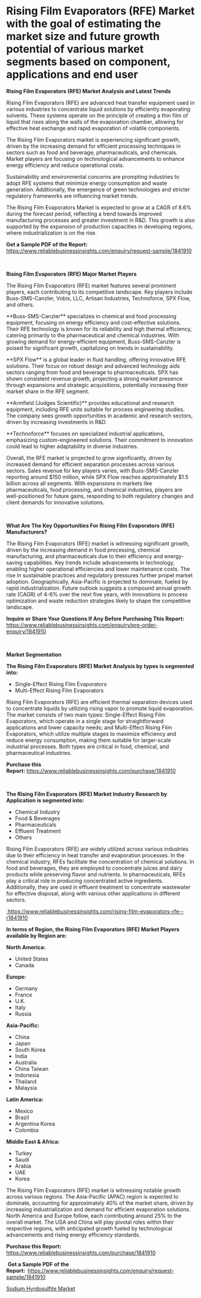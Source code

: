 <p><h1>Rising Film Evaporators (RFE) Market with the goal of estimating the market size and future growth potential of various market segments based on component, applications and end user</h1></p><p><strong>Rising Film Evaporators (RFE) Market Analysis and Latest Trends</strong></p>
<p><p>Rising Film Evaporators (RFE) are advanced heat transfer equipment used in various industries to concentrate liquid solutions by efficiently evaporating solvents. These systems operate on the principle of creating a thin film of liquid that rises along the walls of the evaporation chamber, allowing for effective heat exchange and rapid evaporation of volatile components. </p><p>The Rising Film Evaporators market is experiencing significant growth, driven by the increasing demand for efficient processing techniques in sectors such as food and beverage, pharmaceuticals, and chemicals. Market players are focusing on technological advancements to enhance energy efficiency and reduce operational costs. </p><p>Sustainability and environmental concerns are prompting industries to adopt RFE systems that minimize energy consumption and waste generation. Additionally, the emergence of green technologies and stricter regulatory frameworks are influencing market trends. </p><p>The Rising Film Evaporators Market is expected to grow at a CAGR of 8.6% during the forecast period, reflecting a trend towards improved manufacturing processes and greater investment in R&D. This growth is also supported by the expansion of production capacities in developing regions, where industrialization is on the rise.</p></p>
<p><strong>Get a Sample PDF of the Report:&nbsp;</strong> <a href="https://www.reliablebusinessinsights.com/enquiry/request-sample/1841910?utm_campaign=3499&utm_medium=2&utm_source=Github&utm_content=ia&utm_term=26032025&utm_id=rising-film-evaporators-rfe">https://www.reliablebusinessinsights.com/enquiry/request-sample/1841910</a></p>
<p>&nbsp;</p>
<p><strong>Rising Film Evaporators (RFE) Major Market Players</strong></p>
<p><p>The Rising Film Evaporators (RFE) market features several prominent players, each contributing to its competitive landscape. Key players include Buss-SMS-Canzler, Vobis, LLC, Artisan Industries, Technoforce, SPX Flow, and others.</p><p>**Buss-SMS-Canzler** specializes in chemical and food processing equipment, focusing on energy efficiency and cost-effective solutions. Their RFE technology is known for its reliability and high thermal efficiency, catering primarily to the pharmaceutical and chemical industries. With growing demand for energy-efficient equipment, Buss-SMS-Canzler is poised for significant growth, capitalizing on trends in sustainability.</p><p>**SPX Flow** is a global leader in fluid handling, offering innovative RFE solutions. Their focus on robust design and advanced technology aids sectors ranging from food and beverage to pharmaceuticals. SPX has shown consistent revenue growth, projecting a strong market presence through expansions and strategic acquisitions, potentially increasing their market share in the RFE segment.</p><p>**Armfield (Judges Scientific)** provides educational and research equipment, including RFE units suitable for process engineering studies. The company sees growth opportunities in academic and research sectors, driven by increasing investments in R&D.</p><p>**Technoforce** focuses on specialized industrial applications, emphasizing custom-engineered solutions. Their commitment to innovation could lead to higher adaptability in diverse industries. </p><p>Overall, the RFE market is projected to grow significantly, driven by increased demand for efficient separation processes across various sectors. Sales revenue for key players varies, with Buss-SMS-Canzler reporting around $150 million, while SPX Flow reaches approximately $1.5 billion across all segments. With expansions in markets like pharmaceuticals, food processing, and chemical industries, players are well-positioned for future gains, responding to both regulatory changes and client demands for innovative solutions.</p></p>
<p>&nbsp;</p>
<p><strong>What Are The Key Opportunities For Rising Film Evaporators (RFE) Manufacturers?</strong></p>
<p><p>The Rising Film Evaporators (RFE) market is witnessing significant growth, driven by the increasing demand in food processing, chemical manufacturing, and pharmaceuticals due to their efficiency and energy-saving capabilities. Key trends include advancements in technology, enabling higher operational efficiencies and lower maintenance costs. The rise in sustainable practices and regulatory pressures further propel market adoption. Geographically, Asia-Pacific is projected to dominate, fueled by rapid industrialization. Future outlook suggests a compound annual growth rate (CAGR) of 4-6% over the next five years, with innovations in process optimization and waste reduction strategies likely to shape the competitive landscape.</p></p>
<p><strong>Inquire or Share Your Questions If Any Before Purchasing This Report:</strong> <a href="https://www.reliablebusinessinsights.com/enquiry/pre-order-enquiry/1841910?utm_campaign=3499&utm_medium=2&utm_source=Github&utm_content=ia&utm_term=26032025&utm_id=rising-film-evaporators-rfe">https://www.reliablebusinessinsights.com/enquiry/pre-order-enquiry/1841910</a></p>
<p>&nbsp;</p>
<p><strong>Market Segmentation</strong></p>
<p><strong>The Rising Film Evaporators (RFE) Market Analysis by types is segmented into:</strong></p>
<p><ul><li>Single-Effect Rising Film Evaporators</li><li>Multi-Effect Rising Film Evaporators</li></ul></p>
<p><p>Rising Film Evaporators (RFE) are efficient thermal separation devices used to concentrate liquids by utilizing rising vapor to promote liquid evaporation. The market consists of two main types: Single-Effect Rising Film Evaporators, which operate in a single stage for straightforward applications and lower capacity needs; and Multi-Effect Rising Film Evaporators, which utilize multiple stages to maximize efficiency and reduce energy consumption, making them suitable for larger-scale industrial processes. Both types are critical in food, chemical, and pharmaceutical industries.</p></p>
<p><strong>Purchase this Report:&nbsp;</strong><a href="https://www.reliablebusinessinsights.com/purchase/1841910?utm_campaign=3499&utm_medium=2&utm_source=Github&utm_content=ia&utm_term=26032025&utm_id=rising-film-evaporators-rfe">https://www.reliablebusinessinsights.com/purchase/1841910</a></p>
<p>&nbsp;</p>
<p><strong>The Rising Film Evaporators (RFE) Market Industry Research by Application is segmented into:</strong></p>
<p><ul><li>Chemical Industry</li><li>Food & Beverages</li><li>Pharmaceuticals</li><li>Effluent Treatment</li><li>Others</li></ul></p>
<p><p>Rising Film Evaporators (RFE) are widely utilized across various industries due to their efficiency in heat transfer and evaporation processes. In the chemical industry, RFEs facilitate the concentration of chemical solutions. In food and beverages, they are employed to concentrate juices and dairy products while preserving flavor and nutrients. In pharmaceuticals, RFEs play a critical role in producing concentrated active ingredients. Additionally, they are used in effluent treatment to concentrate wastewater for effective disposal, along with various other applications in different sectors.</p></p>
<p><a href="https://www.reliablebusinessinsights.com/rising-film-evaporators-rfe--r1841910?utm_campaign=3499&utm_medium=2&utm_source=Github&utm_content=ia&utm_term=26032025&utm_id=rising-film-evaporators-rfe">&nbsp;https://www.reliablebusinessinsights.com/rising-film-evaporators-rfe--r1841910</a></p>
<p><strong>In terms of Region, the Rising Film Evaporators (RFE) Market Players available by Region are:</strong></p>
<p>
    <p> <strong> North America: </strong>
        <ul>
            <li>United States</li>
            <li>Canada</li>
        </ul>
        </p> 
    <p> <strong> Europe: </strong>
        <ul>
            <li>Germany</li>
            <li>France</li>
            <li>U.K.</li>
            <li>Italy</li>
            <li>Russia</li>
        </ul>
        </p> 
    <p> <strong> Asia-Pacific: </strong>
        <ul>
            <li>China</li>
            <li>Japan</li>
            <li>South Korea</li>
            <li>India</li>
            <li>Australia</li>
            <li>China Taiwan</li>
            <li>Indonesia</li>
            <li>Thailand</li>
            <li>Malaysia</li>
        </ul>
        </p> 
    <p> <strong> Latin America: </strong>
        <ul>
            <li>Mexico</li>
            <li>Brazil</li>
            <li>Argentina Korea</li>
            <li>Colombia</li>
        </ul>
        </p> 
    <p> <strong> Middle East & Africa: </strong>
        <ul>
            <li>Turkey</li>
            <li>Saudi</li>
            <li>Arabia</li>
            <li>UAE</li>
            <li>Korea</li>
        </ul>
    </p>
    </p>
<p><p>The Rising Film Evaporators (RFE) market is witnessing notable growth across various regions. The Asia-Pacific (APAC) region is expected to dominate, accounting for approximately 40% of the market share, driven by increasing industrialization and demand for efficient evaporation solutions. North America and Europe follow, each contributing around 25% to the overall market. The USA and China will play pivotal roles within their respective regions, with anticipated growth fueled by technological advancements and rising energy efficiency standards.</p></p>
<p><strong>Purchase this Report: </strong><a href="https://www.reliablebusinessinsights.com/purchase/1841910?utm_campaign=3499&utm_medium=2&utm_source=Github&utm_content=ia&utm_term=26032025&utm_id=rising-film-evaporators-rfe">https://www.reliablebusinessinsights.com/purchase/1841910</a></p>
<p>&nbsp;<strong>Get a Sample PDF of the Report:&nbsp;&nbsp;</strong><a href="https://www.reliablebusinessinsights.com/enquiry/request-sample/1841910?utm_campaign=3499&utm_medium=2&utm_source=Github&utm_content=ia&utm_term=26032025&utm_id=rising-film-evaporators-rfe">https://www.reliablebusinessinsights.com/enquiry/request-sample/1841910</a></p>
<p><strong></strong></p>
<p><p><a href="https://github.com/JosephineMcguire65/Market-Research-Report-List-2/blob/main/sodium-hyrdosulfite-market.md?utm_campaign=3499&utm_medium=2&utm_source=Github&utm_content=ia&utm_term=26032025&utm_id=rising-film-evaporators-rfe">Sodium Hyrdosulfite Market</a></p></p>